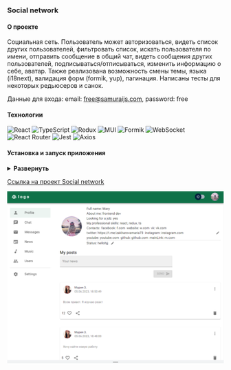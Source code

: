 ### Social network

#### О проекте

Социальная сеть. Пользователь может авторизоваться, видеть список других пользователей, фильтровать список, искать пользователя по имени, отправить сообщение в общий чат, видеть сообщения других пользователей, подписываться/отписываться, изменить информацию о себе, аватар. Также реализована возможность смены темы, языка (i18next), валидация форм (formik, yup), пагинация. Написаны тесты для некоторых редьюсеров и санок.

Данные для входа:
email: free@samuraijs.com, password: free

<!-- lukoyanowa.maria@yandex.ru maria7373 -->

#### Технологии

<div>
  <img height='25px' src="https://img.shields.io/badge/React-20232A??style=plastic&logo=react&logoColor=61DAFB" alt="React">
  <img height='25px' src="https://img.shields.io/badge/TypeScript-20232A??style=plastic&logo=typescript&logoColor=3178C6" alt="TypeScript">
  <img height='25px' src="https://img.shields.io/badge/Redux-20232A??style=plastic&logo=redux&logoColor=764ABC" alt="Redux">
  <img height='25px' src="https://img.shields.io/badge/Material UI-20232A??style=for-the-badge&logo=MUI&logoColor=007FFF" alt="MUI">
  <img height='25px' src="https://img.shields.io/badge/Formik-20232A??style=for-the-badge" alt="Formik">
  <img height='25px' src="https://img.shields.io/badge/WebSocket-20232A??style=for-the-badge" alt="WebSocket">
  <img height='25px' src="https://img.shields.io/badge/React Router v6-20232A??style=plastic&logo=reactrouter&logoColor=CA4245" alt="React Router">
  <img height='25px' src="https://img.shields.io/badge/Jest-20232A??style=for-the-badge&logo=jest&logoColor=C21325" alt="Jest">
  <img height='25px' src="https://img.shields.io/badge/Axios-20232A??style=for-the-badge&logo=Axios&logoColor=5A29E4" alt="Axios">
</div>

#### Установка и запуск приложения

<details><summary><b>Развернуть</b></summary>

Клонировать репозиторий:

    git clone https://github.com/Mariyazakharova73/social-network-v2.git

Установить зависимости:

    npm install

Собрать проект:

    npm run build

Запустить проект:

    npm start

</details>

[Ссылка на проект Social network](https://mariyazakharova73.github.io/social-network-v2/)

<div align="center">
  <img width="575" alt="Основной функционал приложения" src="./src/images/app.png">
</div>
